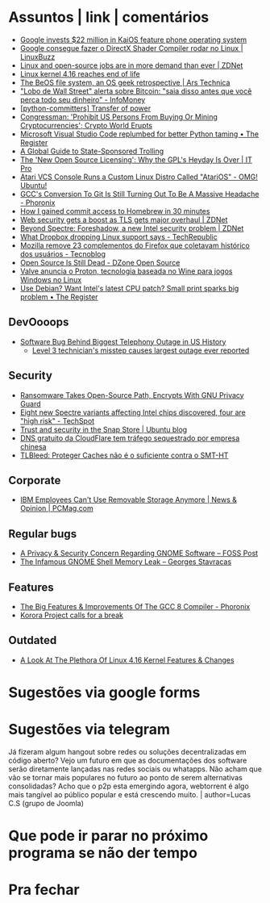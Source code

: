Assuntos | link | comentários
=============================
* [Google invests $22 million in KaiOS feature phone operating system](https://www.androidpolice.com/2018/06/28/google-invests-22-million-kaios-feature-phone-operating-system/)
* [Google consegue fazer o DirectX Shader Compiler rodar no Linux | LinuxBuzz](https://www.linuxbuzz.com.br/2018/06/google-consegue-fazer-directx-shader-compiler-rodar-no-linux.html)
* [​Linux and open-source jobs are in more demand than ever | ZDNet](https://www.zdnet.com/article/linux-and-open-source-jobs-are-in-more-demand-than-ever/)
* [Linux kernel 4.16 reaches end of life](https://mybroadband.co.za/news/software/266593-linux-kernel-4-16-reaches-end-of-life.html)
* [The BeOS file system, an OS geek retrospective | Ars Technica](http://arstechnica.com/open-source/news/2010/06/the-beos-filesystem.ars)
* ["Lobo de Wall Street" alerta sobre Bitcoin: "saia disso antes que você perca todo seu dinheiro" - InfoMoney](https://www.infomoney.com.br/mercados/bitcoin/noticia/7501807/lobo-wall-street-alerta-sobre-bitcoin-saia-disso-antes-que)
* [&#91;python-committers&#93; Transfer of power](https://www.mail-archive.com/python-committers@python.org/msg05628.html)
* [Congressman: 'Prohibit US Persons From Buying Or Mining Cryptocurrencies'; Crypto World Erupts](https://www.forbes.com/sites/jasonbloomberg/2018/07/21/congressman-prohibit-us-persons-from-buying-or-mining-cryptocurrencies-crypto-world-erupts/#566202315007)
* [Microsoft Visual Studio Code replumbed for better Python taming • The Register    ](https://www.theregister.co.uk/2018/07/20/microsoft_visual_studio_code_python/)
* [A Global Guide to State-Sponsored Trolling](https://www.bloomberg.com/features/2018-government-sponsored-cyber-militia-cookbook/)
* [The 'New Open Source Licensing': Why the GPL's Heyday Is Over | IT Pro](http://www.itprotoday.com/web-development/open-source-licensing-why-gpls-heyday-over)
* [Atari VCS Console Runs a Custom Linux Distro Called "AtariOS" - OMG! Ubuntu!](https://www.omgubuntu.co.uk/2018/07/atari-vcs-ram-linux-distro-support)
* [GCC's Conversion To Git Is Still Turning Out To Be A Massive Headache - Phoronix](https://www.phoronix.com/scan.php?page=news_item&px=GCC-Git-Complexities)
* [How I gained commit access to Homebrew in 30 minutes](https://medium.com/@vesirin/how-i-gained-commit-access-to-homebrew-in-30-minutes-2ae314df03ab)
* [​Web security gets a boost as TLS gets major overhaul | ZDNet](http://flip.it/t_i0iy)
* [​Beyond Spectre: Foreshadow, a new Intel security problem | ZDNet](http://flip.it/yU2XxV)
* [What Dropbox dropping Linux support says - TechRepublic](https://www.techrepublic.com/article/what-dropbox-dropping-linux-support-says)
* [Mozilla remove 23 complementos do Firefox que coletavam histórico dos usuários - Tecnoblog](http://flip.it/56RYnO)
* [Open Source Is Still Dead - DZone Open Source](https://dzone.com/articles/open-source-is-still-dead)
* [Valve anuncia o Proton, tecnologia baseada no Wine para jogos Windows no Linux](https://linux-br.org/122-valve-anuncia-o-proton-tecnologia-baseada-no-wine-para-jogos-windows-no-linux)
* [Use Debian? Want Intel's latest CPU patch? Small print sparks big problem • The Register](https://www.theregister.co.uk/2018/08/21/intel_cpu_patch_licence/)

DevOooops
---------
* [Software Bug Behind Biggest Telephony Outage in US History](https://www.bleepingcomputer.com/news/software/software-bug-behind-biggest-telephony-outage-in-us-history/)
  * [Level 3 technician's misstep causes largest outage ever reported](https://www.fiercetelecom.com/telecom/fcc-finally-specifies-cause-2016-level-3-network-outage)

Security
--------
* [Ransomware Takes Open-Source Path, Encrypts With GNU Privacy Guard](https://securingtomorrow.mcafee.com/mcafee-labs/ransomware-takes-open-source-path-encrypts-gnu-privacy-guard/)
* [Eight new Spectre variants affecting Intel chips discovered, four are "high risk" - TechSpot](https://www.techspot.com/news/74447-eight-new-spectre-variants-affecting-intel-chips-discovered.html)
* [Trust and security in the Snap Store | Ubuntu blog](https://blog.ubuntu.com/2018/05/15/trust-and-security-in-the-snap-store)
* [DNS gratuito da CloudFlare tem tráfego sequestrado por empresa chinesa](https://medium.com/@ayubio/dns-gratuito-da-cloudflare-tem-tr%C3%A1fego-sequestrado-por-empresa-chinesa-b0a4de05cdbc)
* [TLBleed: Proteger Caches não é o suficiente contra o SMT-HT](https://linux-br.org/81-tlbleed-proteger-caches-nao-e-o-suficiente-contra-o-smt-ht)

Corporate
---------
* [IBM Employees Can't Use Removable Storage Anymore | News & Opinion | PCMag.com](https://www.pcmag.com/news/361098/ibm-employees-cant-use-removable-storage-anymore)

Regular bugs
------------
* [A Privacy & Security Concern Regarding GNOME Software – FOSS Post](https://fosspost.org/analytics/privacy-security-concern-regarding-gnome-software)
* [The Infamous GNOME Shell Memory Leak – Georges Stavracas](https://feaneron.com/2018/04/20/the-infamous-gnome-shell-memory-leak/)

Features
--------
* [The Big Features & Improvements Of The GCC 8 Compiler - Phoronix](https://www.phoronix.com/scan.php?page=news_item&px=GCC-8-Compiler-Features-List)
* [Korora Project calls for a break](https://kororaproject.org/about/news/time-for-a-break)

Outdated
--------
* [A Look At The Plethora Of Linux 4.16 Kernel Features & Changes](https://www.phoronix.com/scan.php?page=article&item=linux-416-changes&num=1)


Sugestões via google forms
==========================

Sugestões via telegram
======================
Já fizeram algum hangout sobre redes ou soluções decentralizadas em código aberto?  Vejo um futuro em que as documentações dos software serão diretamente lançadas nas redes sociais ou whatapps.  Não acham que vão se tornar mais populares no futuro ao ponto de serem alternativas consolidadas?  Acho que o p2p esta emergindo agora, webtorrent é algo mais tangível ao público popular e está crescendo muito. | author=Lucas C.S (grupo de Joomla)

Que pode ir parar no próximo programa se não der tempo
=======================================================

Pra fechar
==========


